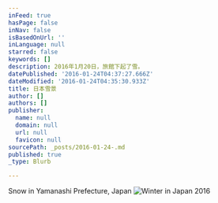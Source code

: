 ```yaml
---
inFeed: true
hasPage: false
inNav: false
isBasedOnUrl: ''
inLanguage: null
starred: false
keywords: []
description: 2016年1月20日，旅館下起了雪。
datePublished: '2016-01-24T04:37:27.666Z'
dateModified: '2016-01-24T04:35:30.933Z'
title: 日本雪景
author: []
authors: []
publisher:
  name: null
  domain: null
  url: null
  favicon: null
sourcePath: _posts/2016-01-24-.md
published: true
_type: Blurb

---
```

Snow in Yamanashi Prefecture, Japan
![Winter in Japan 2016](https://the-grid-user-content.s3-us-west-2.amazonaws.com/0973ceee-c3bf-4102-b98e-184a9fb1744e.jpg)